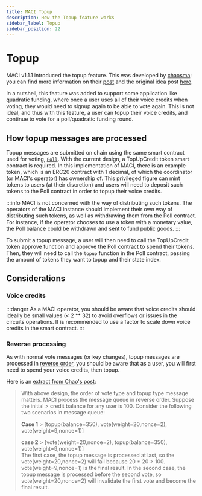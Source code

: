 ```yaml
---
title: MACI Topup
description: How the Topup feature works
sidebar_label: Topup
sidebar_position: 22
---
```


# Topup

MACI v1.1.1 introduced the topup feature. This was developed by [chaosma](https://github.com/chaosma): you can find more information on their [post](https://hackmd.io/@chaosma/rkyPfI7Iq) and the original idea post [here](https://hackmd.io/@ef-zkp/rk6uaQBrI).

In a nutshell, this feature was added to support some application like quadratic funding, where once a user uses all of their voice credits when voting, they would need to signup again to be able to vote again. This is not ideal, and thus with this feature, a user can topup their voice credits, and continue to vote for a poll/quadratic funding round.

## How topup messages are processed

Topup messages are submitted on chain using the same smart contract used for voting, [`Poll`](contracts/contracts/Poll.sol). With the current design, a TopUpCredit token smart contract is required. In this implementation of MACI, there is an example token, which is an ERC20 contract with 1 decimal, of which the coordinator (or MACI's operator) has ownership of. This privileged figure can mint tokens to users (at their discretion) and users will need to deposit such tokens to the Poll contract in order to topup their voice credits.

:::info
MACI is not concerned with the way of distributing such tokens. The operators of the MACI instance should implement their own way of distributing such tokens, as well as withdrawing them from the Poll contract. For instance, if the operator chooses to use a token with a monetary value, the Poll balance could be withdrawn and sent to fund public goods.
:::

To submit a topup message, a user will then need to call the TopUpCredit token approve function and approve the Poll contract to spend their tokens. Then, they will need to call the `topup` function in the Poll contract, passing the amount of tokens they want to topup and their state index.

## Considerations

### Voice credits

:::danger
As a MACI operator, you should be aware that voice credits should ideally be small values (< 2 \*\* 32) to avoid overflows or issues in the circuits operations. It is recommended to use a factor to scale down voice credits in the smart contract.
:::

### Reverse processing

As with normal vote messages (or key changes), topup messages are processed in [reverse order](https://maci.pse.dev/docs/key-change/#why-are-messages-processed-in-reverse-order), you should be aware that as a user, you will first need to spend your voice credits, then topup.

Here is an [extract from Chao's post](https://hackmd.io/@chaosma/rkyPfI7Iq#Remarks):

> With above design, the order of vote type and topup type message matters. MACI process the message queue in reverse order. Suppose the initial > credit balance for any user is 100. Consider the following two scenarios in message queue:
>
> **Case 1** > [topup(balance=350), vote(weight=20,nonce=2), vote(weight=9,nonce=1)]
>
> **case 2** > [vote(weight=20,nonce=2), topup(balance=350), vote(weight=9,nonce=1)]  
> The first case, the topup message is processed at last, so the vote(weight=20,nonce=2) will fail because 20 \* 20 > 100. vote(weight=9,nonce=1) is the final result. In the second case, the topup message is processed before the second vote, so vote(weight=20,nonce=2) will invalidate the first vote and become the final result.
